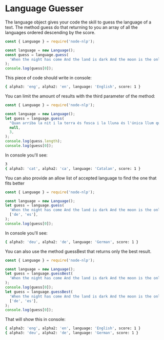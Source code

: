# Language Guesser

The language object gives your code the skill to guess the language of a text. The method guess do that returning to you an array of all the languages ordered descending by the score.

```javascript
const { Language } = require('node-nlp');

const language = new Language();
const guess = language.guess(
  'When the night has come And the land is dark And the moon is the only light we see',
);
console.log(guess[0]);
```

This piece of code should write in console:

```bash
{ alpha3: 'eng', alpha2: 'en', language: 'English', score: 1 }
```

You can limit the amount of results with the third parameter of the method:

```javascript
const { Language } = require('node-nlp');

const language = new Language();
let guess = language.guess(
  "Quan arriba la nit i la terra és fosca i la lluna és l'única llum que podem veure",
  null,
  3,
);
console.log(guess.length);
console.log(guess[0]);
```

In console you'll see:

```bash
3
{ alpha3: 'cat', alpha2: 'ca', language: 'Catalan', score: 1 }
```

You can also provide an allow list of accepted language to find the one that fits better

```javascript
const { Language } = require('node-nlp');

const language = new Language();
let guess = language.guess(
  'When the night has come And the land is dark And the moon is the only light we see',
  ['de', 'es'],
);
console.log(guess[0]);
```

In console you'll see:

```bash
{ alpha3: 'deu', alpha2: 'de', language: 'German', score: 1 }
```

You can also use the method guessBest that returns only the best result.

```javascript
const { Language } = require('node-nlp');

const language = new Language();
let guess = language.guessBest(
  'When the night has come And the land is dark And the moon is the only light we see',
);
console.log(guess[0]);
let guess = language.guessBest(
  'When the night has come And the land is dark And the moon is the only light we see',
  ['de', 'es'],
);
console.log(guess[0]);
```

That will show this in console:

```bash
{ alpha3: 'eng', alpha2: 'en', language: 'English', score: 1 }
{ alpha3: 'deu', alpha2: 'de', language: 'German', score: 1 }
```
